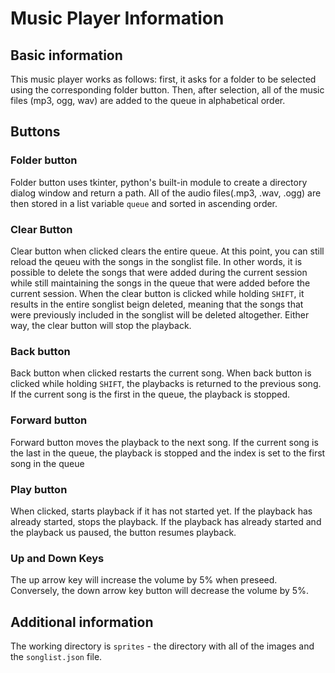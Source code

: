 # Music Player Information
## Basic information
This music player works as follows: first, it asks for a folder to be selected using the corresponding folder button.
Then, after selection, all of the music files (mp3, ogg, wav) are added to the queue in alphabetical order.
## Buttons 
### Folder button
Folder button uses tkinter, python's built-in module to create a directory dialog window and return a path. All of the audio files(.mp3, .wav, .ogg) are then stored in a list variable `queue` and sorted in ascending order.
### Clear Button
Clear button when clicked clears the entire queue. At this point, you can still reload the qeueu with the songs in the songlist file. In other words, it is possible to delete the songs that were added during the current session while still maintaining the songs in the queue that were added before the current session.
When the clear button is clicked while holding `SHIFT`, it results in the entire songlist beign deleted, meaning that the songs that were previously included in the songlist will be deleted altogether. 
Either way, the clear button will stop the playback.
### Back button
Back button when clicked restarts the current song.
When back button is clicked while holding `SHIFT`, the playbacks is returned to the previous song.
If the current song is the first in the queue, the playback is stopped.
### Forward button
Forward button moves the playback to the next song.
If the current song is the last in the queue, the playback is stopped and the index is set to the first song in the queue
### Play button
When clicked, starts playback if it has not started yet.
If the playback has already started, stops the playback.
If the playback has already started and the playback us paused, the button resumes playback.
### Up and Down Keys
The up arrow key will increase the volume by 5% when preseed. Conversely, the down arrow key button will decrease the volume by 5%. 
## Additional information
The working directory is `sprites` - the directory with all of the images and the `songlist.json` file.
